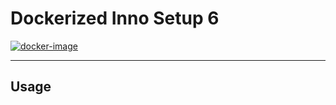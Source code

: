 # Dockerized Inno Setup 6

[![docker-image](https://github.com/avalak-work/winno-setup/actions/workflows/build-image.yml/badge.svg)](https://github.com/avalak-work/winno-setup/actions/workflows/build-image.yml)

---

## Usage

```bash

```
